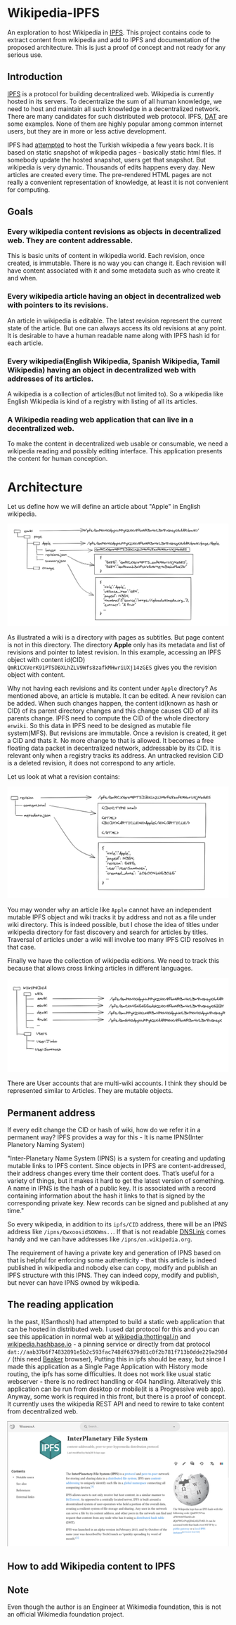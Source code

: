 # Wikipedia-IPFS

An exploration to host Wikipedia in [IPFS][1]. This project contains code to extract content from wikipedia and add to IPFS and documentation of the proposed architecture. This is just a proof of concept and not ready for any serious use.

## Introduction

[IPFS][1] is a protocol for building decentralized web. Wikipedia is currently hosted in its servers. To decentralize the sum of all human knowledge, we need to host and maintain all such knowledge in a decentralized network. There are many candidates for such distributed web protocol. IPFS, [DAT][2] are some examples. None of them are highly popular among common internet users, but they are in more or less active development.

IPFS had [attempted][3] to host the Turkish wikipedia a few years back. It is based on static snapshot of wikipedia pages - basically static html files. If somebody update the hosted snapshot, users get that snapshot. But wikipedia is very dynamic. Thousands of edits happens every day. New articles are created every time. The pre-rendered HTML pages are not really a convenient representation of knowledge, at least it is not convenient for computing.

## Goals

### Every wikipedia content revisions as objects in decentralized web. They are content addressable.

This is basic units of content in wikipedia world. Each revision, once created, is immutable. There is no way you can change it. Each revision will have content associated with it and some metadata such as who create it and when.

### Every wikipedia article having an object in decentralized web with pointers to its revisions.

An article in wikipedia is editable. The latest revision represent the current state of the article. But one can always access its  old revisions at any point. It is desirable to have a human readable name along with IPFS hash id for each article.

### Every wikipedia(English Wikipedia, Spanish Wikipedia, Tamil Wikipedia) having an object in decentralized web with addresses of its articles.

A wikipedia is a collection of articles(But not limited to). So a wikipedia like English Wikipedia is kind of a registry with listing of all its articles.

### A Wikipedia reading web application that can live in a decentralized web.

To make the content in decentralized web usable or consumable, we need a wikipedia reading and possibly editing interface. This application presents the content for human conception.

# Architecture

Let us define how we will define an article about "Apple" in English wikipedia.

![](./doc/images/ipfs-wikipedia-article.png)

As illustrated a wiki is a directory with pages as subtitles. But page content is not in this directory. The directory **Apple** only has its metadata and list of revisions and pointer to latest revision. In this example, accessing an IPFS object with content id(CID)
`QmR1CXVerK91PTSDBXLhZLV9Wfs8zafkMHwriUXj14zGES` gives you the revision object with content.

Why not having each revisions and its content under `Apple` directory? As mentioned above, an article is mutable. It can be edited. A new revision can be added. When such changes happen, the content id(known as hash or CID) of its parent directory changes and this change causes CID of all its parents change. IPFS need to compute the CID of the whole directory `enwiki`. So this data in IPFS need to be designed as mutable file system(MFS). But revisions are immutable. Once a revision is created, it get a CID and thats it. No more change to that is allowed. It becomes a free floating data packet in decentralized network, addressable by its CID. It is relevant only when a registry tracks its address. An untracked revision CID is a deleted revision, it does not correspond to any article.

Let us look at what a revision contains:

![](./doc/images/ipfs-wikipedia-revision.png)

You may wonder why an article like `Apple` cannot have an independent mutable IPFS object and wiki tracks it by address and not as a file under wiki directory. This is indeed possible, but I chose the idea of titles under wikipedia directory for fast discovery and search for articles by titles. Traversal of articles under a wiki will involve too many IPFS CID resolves in that case.

Finally we have the collection of wikipedia editions. We need to track this because that allows cross linking articles in different languages.

![](./doc/images/ipfs-wikipedia-wikis.png)

There are User accounts that are multi-wiki accounts. I think they should be represented similar to Articles. They are mutable objects.

## Permanent address

If every edit change the CID or hash of wiki, how do we refer it in a permanent way? IPFS provides a way for this - It is name IPNS(Inter Planetory Naming System)

"Inter-Planetary Name System (IPNS) is a system for creating and updating mutable links to IPFS content. Since objects in IPFS are content-addressed, their address changes every time their content does. That’s useful for a variety of things, but it makes it hard to get the latest version of something. A name in IPNS is the hash of a public key. It is associated with a record containing information about the hash it links to that is signed by the corresponding private key. New records can be signed and published at any time."

So every wikipedia, in addition to its `ipfs/CID` address, there will be an IPNS address like `/ipns/QwxoosidSOKWms..`. If that is not readable [DNSLink][6] comes handy and we can have addresses like `/ipns/en.wikipedia.org`.

The requirement of having a private key and generation of IPNS based on that is helpful for enforcing some authenticity - that this article is indeed published in wikipedia and nobody else can copy, modify and publish an IPFS structure with this IPNS. They can indeed copy, modify and publish, but never can have IPNS owned by wikipedia.

## The reading application

In the past, I(Santhosh) had attempted to build a static web application that can be hosted in distributed web. I used dat protocol for this and you can see this application in normal web at [wikipedia.thottingal.in][7] and [wikipedia.hashbase.io][8] - a pinning service or directly from dat protocol `dat://aab37b6f74832891e5b2c593fac748df6379d81c0f2b781f713b0dde229a298d/` (this need [Beaker][4] browser), Putting this in ipfs should be easy, but since I made this application as a Single Page Application with History mode routing, the ipfs has some difficulties. It does not work like usual static webserver - there is no redirect handling or 404 handling. Alteratively this application can be run from desktop or mobile(it is a Progressive web app). Anyway, some work is required in this front, but there is a proof of concept. It currently uses the wikipedia REST API and need to rewire to take content from decentralized web.

[![](./doc/images/wikivue.png)](https://wikipedia.thottingal.in/page/en/IPFS)

## How to add Wikipedia content to IPFS


## Note

Even though the author is an Engineer at Wikimedia foundation, this is not an official Wikimedia foundation project.

[1]: ipfs.io/
[2]: datproject.org
[3]: https://ipfs.io/blog/24-uncensorable-wikipedia/
[4]: beakerbrowser.com/
[5]: https://docs.ipfs.io/guides/concepts/ipns/
[6]: https://docs.ipfs.io/guides/concepts/dnslink/
[7]: https://wikipedia.thottingal.in
[8]: https://wikipedia.hashbase.io

